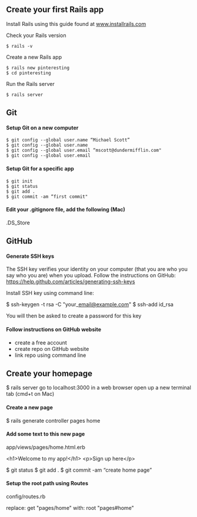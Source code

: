 ## Create your first Rails app
Install Rails using this guide found at
www.installrails.com

Check your Rails version
```
$ rails -v
```
Create a new Rails app
```
$ rails new pinteresting
$ cd pinteresting
```
Run the Rails server
```
$ rails server
```
## Git

#### Setup Git on a new computer
```
$ git config --global user.name “Michael Scott”
$ git config --global user.name
$ git config --global user.email “mscott@dundermifflin.com"
$ git config --global user.email
```
#### Setup Git for a specific app
```
$ git init
$ git status
$ git add .
$ git commit -am “first commit"
```
#### Edit your .gitignore file, add the following (Mac)

.DS\_Store

## GitHub

#### Generate SSH keys

The SSH key verifies your identity on your computer (that you are who you say who you are) when you upload. Follow the instructions on GitHub: https://help.github.com/articles/generating-ssh-keys

Install SSH key using command line:

$ ssh-keygen -t rsa -C "your\_email@example.com" $ ssh-add id\_rsa

You will then be asked to create a password for this key

#### Follow instructions on GitHub website

- create a free account
- create repo on GitHub website
- link repo using command line

## Create your homepage

$ rails server go to localhost:3000 in a web browser open up a new terminal tab (cmd+t on Mac)

#### Create a new page

$ rails generate controller pages home

#### Add some text to this new page

app/views/pages/home.html.erb

\<h1\>Welcome to my app!\</h1\> \<p\>Sign up here\</p\>

$ git status $ git add . $ git commit -am “create home page”

#### Setup the root path using Routes

config/routes.rb

replace: get "pages/home" with: root "pages#home"

